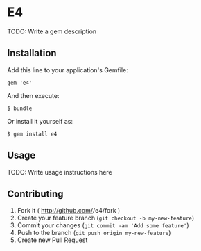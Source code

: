 # E4

TODO: Write a gem description

## Installation

Add this line to your application's Gemfile:

    gem 'e4'

And then execute:

    $ bundle

Or install it yourself as:

    $ gem install e4

## Usage

TODO: Write usage instructions here

## Contributing

1. Fork it ( http://github.com/<my-github-username>/e4/fork )
2. Create your feature branch (`git checkout -b my-new-feature`)
3. Commit your changes (`git commit -am 'Add some feature'`)
4. Push to the branch (`git push origin my-new-feature`)
5. Create new Pull Request
